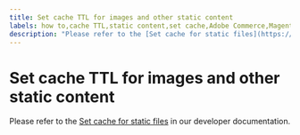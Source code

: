 ```yaml
---
title: Set cache TTL for images and other static content
labels: how to,cache TTL,static content,set cache,Adobe Commerce,Magento
description: "Please refer to the [Set cache for static files](https://devdocs.magento.com/guides/v2.3/cloud/project/set-cache.html) in our developer documentation."
---
```


# Set cache TTL for images and other static content

Please refer to the [Set cache for static files](https://devdocs.magento.com/guides/v2.3/cloud/project/set-cache.html) in our developer documentation. 
